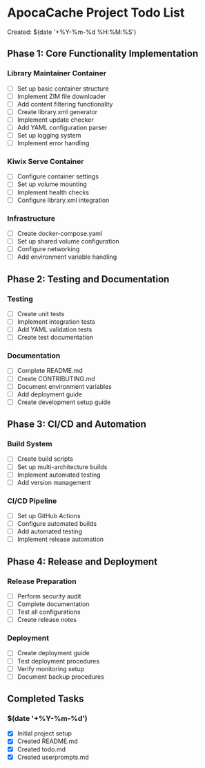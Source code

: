 # ApocaCache Project Todo List

Created: $(date '+%Y-%m-%d %H:%M:%S')

## Phase 1: Core Functionality Implementation

### Library Maintainer Container
- [ ] Set up basic container structure
- [ ] Implement ZIM file downloader
- [ ] Add content filtering functionality
- [ ] Create library.xml generator
- [ ] Implement update checker
- [ ] Add YAML configuration parser
- [ ] Set up logging system
- [ ] Implement error handling

### Kiwix Serve Container
- [ ] Configure container settings
- [ ] Set up volume mounting
- [ ] Implement health checks
- [ ] Configure library.xml integration

### Infrastructure
- [ ] Create docker-compose.yaml
- [ ] Set up shared volume configuration
- [ ] Configure networking
- [ ] Add environment variable handling

## Phase 2: Testing and Documentation

### Testing
- [ ] Create unit tests
- [ ] Implement integration tests
- [ ] Add YAML validation tests
- [ ] Create test documentation

### Documentation
- [ ] Complete README.md
- [ ] Create CONTRIBUTING.md
- [ ] Document environment variables
- [ ] Add deployment guide
- [ ] Create development setup guide

## Phase 3: CI/CD and Automation

### Build System
- [ ] Create build scripts
- [ ] Set up multi-architecture builds
- [ ] Implement automated testing
- [ ] Add version management

### CI/CD Pipeline
- [ ] Set up GitHub Actions
- [ ] Configure automated builds
- [ ] Add automated testing
- [ ] Implement release automation

## Phase 4: Release and Deployment

### Release Preparation
- [ ] Perform security audit
- [ ] Complete documentation
- [ ] Test all configurations
- [ ] Create release notes

### Deployment
- [ ] Create deployment guide
- [ ] Test deployment procedures
- [ ] Verify monitoring setup
- [ ] Document backup procedures

## Completed Tasks

### $(date '+%Y-%m-%d')
- [x] Initial project setup
- [x] Created README.md
- [x] Created todo.md
- [x] Created userprompts.md 